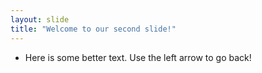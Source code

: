 ```yaml
---
layout: slide
title: "Welcome to our second slide!"
---
```

* Here is some better text.
Use the left arrow to go back!
